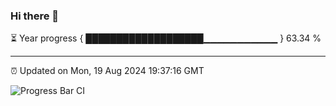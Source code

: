 ### Hi there 👋

⏳ Year progress { ███████████████████▁▁▁▁▁▁▁▁▁▁▁ } 63.34 %

---

⏰ Updated on Mon, 19 Aug 2024 19:37:16 GMT

![Progress Bar CI](https://github.com/IshwaranRudhara/GIT-ACTION/workflows/Progress%20Bar%20CI/badge.svg)
